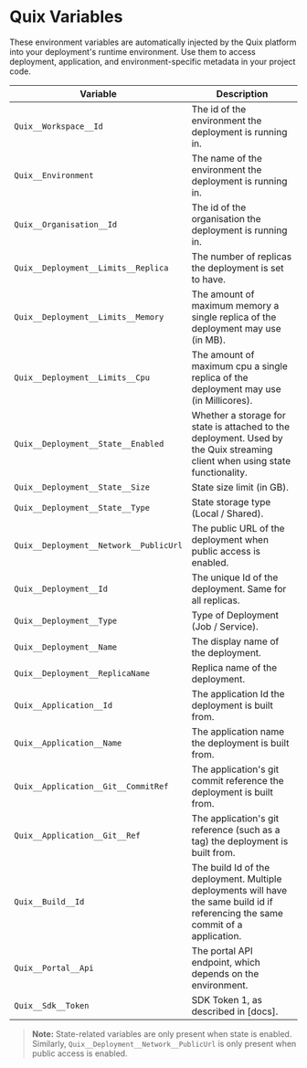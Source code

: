 
# Quix Variables

These environment variables are automatically injected by the Quix platform into your deployment's runtime environment. 
Use them to access deployment, application, and environment-specific metadata in your project code.

| Variable                              | Description                                                                                           |
|---------------------------------------|-------------------------------------------------------------------------------------------------------|
| `Quix__Workspace__Id`                 | The id of the environment the deployment is running in.                                               |
| `Quix__Environment`                   | The name of the environment the deployment is running in.                                             |
| `Quix__Organisation__Id`              | The id of the organisation the deployment is running in.                                              |
| `Quix__Deployment__Limits__Replica`   | The number of replicas the deployment is set to have.                                                 |
| `Quix__Deployment__Limits__Memory`    | The amount of maximum memory a single replica of the deployment may use (in MB).                      |
| `Quix__Deployment__Limits__Cpu`       | The amount of maximum cpu a single replica of the deployment may use (in Millicores).                 |
| `Quix__Deployment__State__Enabled`    | Whether a storage for state is attached to the deployment. Used by the Quix streaming client when using state functionality. |
| `Quix__Deployment__State__Size`       | State size limit (in GB).                                                                             |
| `Quix__Deployment__State__Type`       | State storage type (Local / Shared).                                                                  |
| `Quix__Deployment__Network__PublicUrl`| The public URL of the deployment when public access is enabled.                                       |
| `Quix__Deployment__Id`                | The unique Id of the deployment. Same for all replicas.                                               |
| `Quix__Deployment__Type`              | Type of Deployment (Job / Service).                                                                   |
| `Quix__Deployment__Name`              | The display name of the deployment.                                                                   |
| `Quix__Deployment__ReplicaName`       | Replica name of the deployment.                                                                       |
| `Quix__Application__Id`               | The application Id the deployment is built from.                                                      |
| `Quix__Application__Name`             | The application name the deployment is built from.                                                    |
| `Quix__Application__Git__CommitRef`   | The application's git commit reference the deployment is built from.                                  |
| `Quix__Application__Git__Ref`         | The application's git reference (such as a tag) the deployment is built from.                         |
| `Quix__Build__Id`                     | The build Id of the deployment. Multiple deployments will have the same build id if referencing the same commit of a application. |
| `Quix__Portal__Api`                   | The portal API endpoint, which depends on the environment.                                            |
| `Quix__Sdk__Token`                    | SDK Token 1, as described in [docs].                                                                  |

> **Note:** State-related variables are only present when state is enabled. Similarly, `Quix__Deployment__Network__PublicUrl` is only present when public access is enabled.
